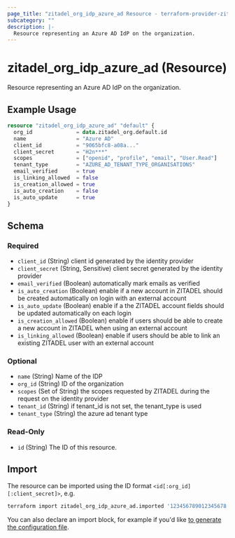 ```yaml
---
page_title: "zitadel_org_idp_azure_ad Resource - terraform-provider-zitadel"
subcategory: ""
description: |-
  Resource representing an Azure AD IdP on the organization.
---
```


# zitadel_org_idp_azure_ad (Resource)

Resource representing an Azure AD IdP on the organization.

## Example Usage

```terraform
resource "zitadel_org_idp_azure_ad" "default" {
  org_id              = data.zitadel_org.default.id
  name                = "Azure AD"
  client_id           = "9065bfc8-a08a..."
  client_secret       = "H2n***"
  scopes              = ["openid", "profile", "email", "User.Read"]
  tenant_type         = "AZURE_AD_TENANT_TYPE_ORGANISATIONS"
  email_verified      = true
  is_linking_allowed  = false
  is_creation_allowed = true
  is_auto_creation    = false
  is_auto_update      = true
}
```

<!-- schema generated by tfplugindocs -->
## Schema

### Required

- `client_id` (String) client id generated by the identity provider
- `client_secret` (String, Sensitive) client secret generated by the identity provider
- `email_verified` (Boolean) automatically mark emails as verified
- `is_auto_creation` (Boolean) enable if a new account in ZITADEL should be created automatically on login with an external account
- `is_auto_update` (Boolean) enable if a the ZITADEL account fields should be updated automatically on each login
- `is_creation_allowed` (Boolean) enable if users should be able to create a new account in ZITADEL when using an external account
- `is_linking_allowed` (Boolean) enable if users should be able to link an existing ZITADEL user with an external account

### Optional

- `name` (String) Name of the IDP
- `org_id` (String) ID of the organization
- `scopes` (Set of String) the scopes requested by ZITADEL during the request on the identity provider
- `tenant_id` (String) if tenant_id is not set, the tenant_type is used
- `tenant_type` (String) the azure ad tenant type

### Read-Only

- `id` (String) The ID of this resource.

## Import

The resource can be imported using the ID format `<id[:org_id][:client_secret]>`, e.g.

```bash
terraform import zitadel_org_idp_azure_ad.imported '123456789012345678:123456789012345678:12345678-1234-1234-1234-123456789012'
```

You can also declare an import block, for example if you'd like [to generate the configuration file](https://developer.hashicorp.com/terraform/language/import/generating-configuration).
